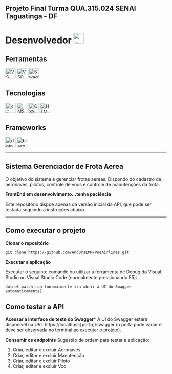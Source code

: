 ## Projeto Final Turma QUA.315.024 SENAI Taguatinga - DF
<h1>Desenvolvedor <a href="https://learn.microsoft.com/pt-br/dotnet/csharp/"  target="_blank" rel="noopener noreferrer">
  <img height="32" src="https://iconape.com/wp-content/files/sh/51404/png/c--4.png" alt="c#"/></a></h1>

## **Ferramentas**
<a  href="https://learn.microsoft.com/en-us/visualstudio/windows/?view=vs-2022" target="_blank" rel="noopener noreferrer">
    <img height="32" src="https://upload.wikimedia.org/wikipedia/commons/5/59/Visual_Studio_Icon_2019.svg" alt="VS"/></a>
<a  href="https://code.visualstudio.com/docs" target="_blank" rel="noopener noreferrer">
  <img height="32" src="https://upload.wikimedia.org/wikipedia/commons/9/9a/Visual_Studio_Code_1.35_icon.svg" alt="VSC"/></a>
<a  href="https://swagger.io/docs/" target="_blank" rel="noopener noreferrer">
    <img height="32" src="https://iconape.com/wp-content/files/kd/371533/svg/371533.svg" alt="Swagger"/></a>

## **Tecnologias**
<a href="https://learn.microsoft.com/pt-br/dotnet/csharp/"  target="_blank" rel="noopener noreferrer">
  <img height="32" src="https://iconape.com/wp-content/files/sh/51404/png/c--4.png" alt="c#"/></a>
<a href="https://learn.microsoft.com/en-us/sql/sql-server/?view=sql-server-ver16"  target="_blank" rel="noopener noreferrer">
  <img height="32" src="https://cdn-icons-png.flaticon.com/512/5968/5968409.png" alt="MSSQL"/></a>
<a  href="https://developer.mozilla.org/pt-BR/docs/Web/CSS" target="_blank" rel="noopener noreferrer">
  <img height="32" src="https://iconape.com/wp-content/files/vt/353246/png/css-3-logo.png" alt="CSS"/></a>
<a  href="https://developer.mozilla.org/pt-BR/docs/Web/HTML" target="_blank" rel="noopener noreferrer">
  <img height="32" src="https://iconape.com/wp-content/files/qr/67382/png/html-5.png" alt="HTML"/></a>

## **Frameworks**
<a  href="https://learn.microsoft.com/pt-br/dotnet/" target="_blank" rel="noopener noreferrer">
  <img height="32" src="https://cdn.iconscout.com/icon/free/png-256/microsoft-dotnet-1175177.png" alt="dotnet"/></a>
<a  href="https://learn.microsoft.com/en-us/aspnet/core/blazor/?view=aspnetcore-7.0" target="_blank" rel="noopener noreferrer">
  <img height="32" src="https://cdn.worldvectorlogo.com/logos/blazor.svg" alt="blazor"/></a>

<hr></hr>

## **Sistema Gerenciador de Frota Aerea**

O objetivo do sistema é gerenciar frotas aereas. Dispondo do cadastro de aeronaves, pilotos, controle de voos e controle de manutenções da frota.

**FrontEnd em desenvolvimento...tenha paciência**


Este repositório dispõe apenas da versão inicial da API, que pode ser testada seguindo a instruções abaixo.
<hr></hr>

## Como executar o projeto

**Clonar o repositório**
```
git clone https://github.com/And3rsLMM/VoeAirlines.git
```

**Executar a aplicação**

Executar o seguinte comando ou utilizar a ferramenta de Debug do Visual Studio ou Visual Studio Code (normalmente pressionando F5):
```
dotnet watch run (normalmente ira abrir a UI do Swagger automaticamente)
```

## Como testar a API

**Acessar a interface de teste do Swagger***
A UI do Swagger estará disponível na URL https://localhost:[porta]/swagger (a porta pode variar e deve ser observada no terminal ao executar o projeto).

**Consumir os endpoints**
Sugestão de ordem para testar a aplicação:

1) Criar, editar e excluir Aeronaves
2) Criar, editar e excluir Manutenção
3) Criar, editar e excluir Piloto
4) Criar, editar e excluir Voo
